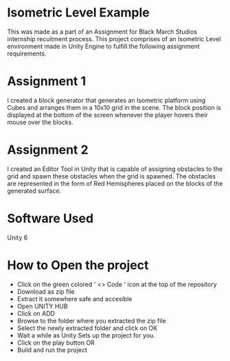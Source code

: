# Isometric Level Example
This was made as a part of an Assignment for Black March Studios internship recuitment process. 
This project comprises of an Isometric Level environment made in Unity Engine to fulfill the following assignment requirements.

# Assignment 1
I created a block generator that generates an Isometric platform using Cubes and arranges them in a 10x10 grid in the scene.
The block position is displayed at the bottom of the screen whenever the player hovers their mouse over the blocks.

# Assignment 2
I created an Editor Tool in Unity that is capable of assigning obstacles to the grid and spawn these obstacles when the grid is spawned.
The obstacles are represented in the form of Red Hemispheres placed on the blocks of the generated surface.

# Software Used
Unity 6

# How to Open the project
- Click on the green colored ' <> Code ' icon at the top of the repository
- Download as zip file
- Extract it somewhere safe and accesible 
- Open UNITY HUB
- Click on ADD
- Browse to the folder where you extracted the zip file
- Select the newly extracted folder and click on OK
- Wait a while as Unity Sets up the project for you.
- Click on the play button
    OR
- Build and run the project

